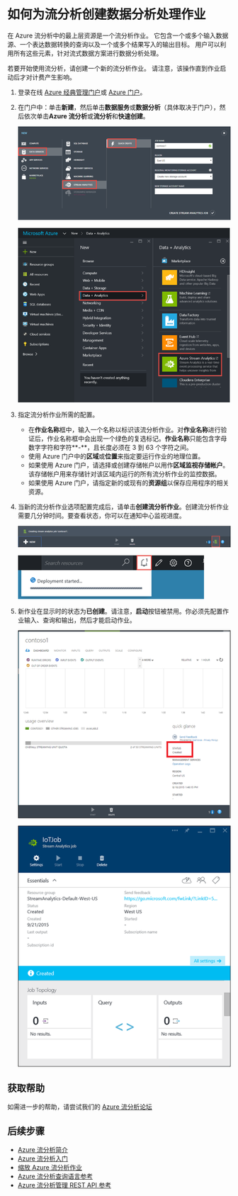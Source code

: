 <properties
    pageTitle="如何为流分析创建数据分析处理作业 | Azure"
    description="为流分析创建数据分析处理作业 | 学习路径段。"
    keywords="数据分析处理"
    documentationcenter=""
    services="stream-analytics"
    author="jeffstokes72"
    manager="jhubbard"
    editor="cgronlun" />
<tags
    ms.assetid="e825fbcf-69e9-443f-b402-3b7a4568f415"
    ms.service="stream-analytics"
    ms.devlang="na"
    ms.topic="article"
    ms.tgt_pltfrm="na"
    ms.workload="data-services"
    ms.date="03/28/2017"
    wacn.date="05/15/2017"
    ms.author="jeffstok"
    ms.translationtype="Human Translation"
    ms.sourcegitcommit="457fc748a9a2d66d7a2906b988e127b09ee11e18"
    ms.openlocfilehash="927e67ad38f3fb9306a6b878951f800f5767e833"
    ms.contentlocale="zh-cn"
    ms.lasthandoff="05/05/2017" />

# <a name="how-to-create-a-data-analytics-processing-job-for-stream-analytics"></a>如何为流分析创建数据分析处理作业
在 Azure 流分析中的最上层资源是一个流分析作业。  它包含一个或多个输入数据源、一个表达数据转换的查询以及一个或多个结果写入的输出目标。 用户可以利用所有这些元素，针对流式数据方案进行数据分析处理。

若要开始使用流分析，请创建一个新的流分析作业。  请注意，该操作直到作业启动后才对计费产生影响。

1. 登录在线 [Azure 经典管理门户](http://manage.windowsazure.cn)或 [Azure 门户](https://portal.azure.cn/)。
2. 在门户中：单击**新建**，然后单击**数据服务**或**数据分析**（具体取决于门户），然后依次单击**Azure 流分析**或**流分析**和**快速创建**。

    ![数据分析处理作业向导](./media/stream-analytics-create-a-job/1-stream-analytics-create-a-job.png)  

    ![创建数据分析处理作业](./media/stream-analytics-create-a-job/4-stream-analytics-create-a-job.png)  

3. 指定流分析作业所需的配置。

    * 在**作业名称**框中，输入一个名称以标识该流分析作业。对**作业名称**进行验证后，作业名称框中会出现一个绿色的复选标记。**作业名称**只能包含字母数字字符和字符**-**，且长度必须在 3 到 63 个字符之间。
    * 使用 Azure 门户中的**区域**或**位置**来指定要运行作业的地理位置。
    * 如果使用 Azure 门户，请选择或创建存储帐户以用作**区域监视存储帐户**。该存储帐户用来存储针对该区域内运行的所有流分析作业的监控数据。
    * 如果使用 Azure 门户，请指定新的或现有的**资源组**以保存应用程序的相关资源。

4. 当新的流分析作业选项配置完成后，请单击**创建流分析作业**。创建流分析作业需要几分钟时间。要查看状态，你可以在通知中心监视进度。

    ![数据分析处理作业通知中心](./media/stream-analytics-create-a-job/2-stream-analytics-create-a-job.png)  

    ![Azure 门户数据分析处理作业创建作业](./media/stream-analytics-create-a-job/5-stream-analytics-create-a-job.png)  

5.  新作业在显示时的状态为**已创建**。请注意，**启动**按钮被禁用。你必须先配置作业输入、查询和输出，然后才能启动作业。

    ![数据分析处理作业作业状态](./media/stream-analytics-create-a-job/3-stream-analytics-create-a-job.png)  

    ![Azure 门户数据分析处理作业作业状态](./media/stream-analytics-create-a-job/6-stream-analytics-create-a-job.png)  

## <a name="get-help"></a>获取帮助
如需进一步的帮助，请尝试我们的 [Azure 流分析论坛](https://social.msdn.microsoft.com/Forums/zh-cn/home?forum=AzureStreamAnalytics)

## <a name="next-steps"></a>后续步骤
* [Azure 流分析简介](/documentation/articles/stream-analytics-introduction/)
* [Azure 流分析入门](/documentation/articles/stream-analytics-get-started/)
* [缩放 Azure 流分析作业](/documentation/articles/stream-analytics-scale-jobs/)
* [Azure 流分析查询语言参考](https://msdn.microsoft.com/zh-cn/library/azure/dn834998.aspx)
* [Azure 流分析管理 REST API 参考](https://msdn.microsoft.com/zh-cn/library/azure/dn835031.aspx)

<!--Update_Description:update meta properties;wording update;-->